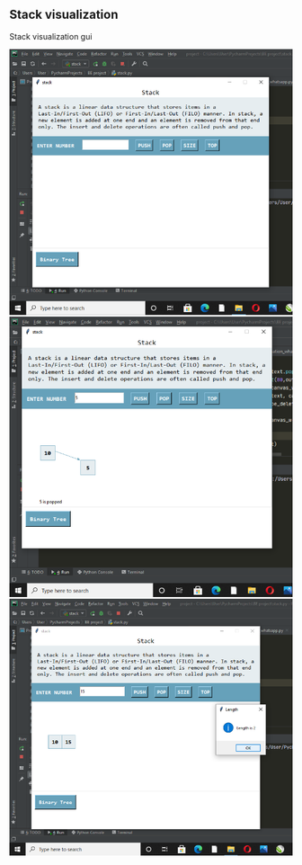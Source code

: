 ## Stack visualization
Stack visualization gui

<img src="https://github.com/sailee14032000/Stack-visualization/blob/main/Screenshot%20(753).png">
<img src="https://github.com/sailee14032000/Stack-visualization/blob/main/Screenshot%20(754).png">
<img src="https://github.com/sailee14032000/Stack-visualization/blob/main/Screenshot%20(755).png">

